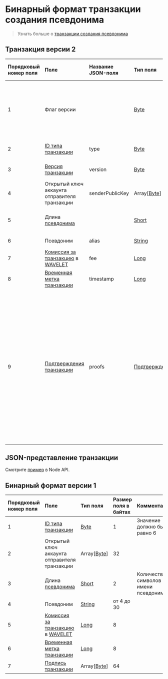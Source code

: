 # Бинарный формат транзакции создания псевдонима

> Узнать больше о [транзакции создания псевдонима](/blockchain/transaction-type/alias-transaction.md)

## Транзакция версии 2

| Порядковый номер поля | Поле | Название JSON-поля | Тип поля | Размер поля в байтах | Комментарий |
| :--- | :--- | :--- | :--- | :--- | :--- |
| 1 | Флаг версии |  | [Byte](/blockchain/blockchain/blockchain-data-types.md) | 1 | Указывает, что [версия транзакции](/blockchain/transaction/transaction-version.md) является второй или выше.<br>Значение должно быть равно 0 |
| 2 | [ID типа транзакции](/blockchain/transaction-type.md) | type | [Byte](/blockchain/blockchain/blockchain-data-types.md)  | 1 | Значение должно быть равно 10 |
| 3 | [Версия транзакции](/blockchain/transaction/transaction-version.md) | version | [Byte](/blockchain/blockchain/blockchain-data-types.md) | 1 | Значение должно быть равно 2 |
| 4 | Открытый ключ аккаунта отправителя транзакции | senderPublicKey | Array[[Byte](/blockchain/blockchain/blockchain-data-types.md)] | 32 |  |
| 5 | Длина [псевдонима](/blockchain/alias.md) | | [Short](/blockchain/blockchain/blockchain-data-types.md) | 2 | Количество символов в имени псевдонима |
| 6 | Псевдоним | alias | [String](/blockchain/blockchain/blockchain-data-types.md) | от 4 до 30 |  |
| 7 | [Комиссия за транзакцию](/blockchain/transaction/transaction-fee.md) в [WAVELET](/blockchain/token/wavelet.md) | fee | [Long](/blockchain/blockchain/blockchain-data-types.md) | 8 |  |
| 8 | [Временная метка транзакции](/blockchain/transaction/transaction-timestamp.md) | timestamp | [Long](/blockchain/blockchain/blockchain-data-types.md) | 8 |  |
| 9 | [Подтверждения транзакции](/blockchain/transaction/transaction-proof.md) | proofs | [Подтверждения](/blockchain/transaction/transaction-proof.md) | `S` | Если массив пустой, то `S` = 3. <br> Если массив не пустой, то `S`   = 3 + 2 × `N` + (`P`<sub>1</sub> + `P`<sub>2</sub> + ... + `P`<sub>n</sub>), <br>где <br>`N` — количество подтверждений в массиве,<br> `P`<sub>n</sub> — размер `N`-го подтверждения в байтах. <br> Максимальное количество подтверждений в массиве — 8. Максимальный размер каждого подтверждения — 64 байта |

## JSON-представление транзакции

Смотрите [пример](https://nodes.wavesplatform.com/transactions/info/5CZV9RouJs7uaRkZY741WDy9zV69npX1FTZqxo5fsryL) в Node API.

## Бинарный формат версии 1

| Порядковый номер поля | Поле | Тип поля | Размер поля в байтах | Комментарий |
| :--- | :--- | :--- | :--- | :--- |
| 1 | [ID типа транзакции](/blockchain/transaction-type.md) | [Byte](/blockchain/blockchain/blockchain-data-types.md)  | 1 | Значение должно быть равно 6 |
| 2 | Открытый ключ аккаунта отправителя транзакции | Array[[Byte](/blockchain/blockchain/blockchain-data-types.md)] | 32 |  |
| 3 | Длина [псевдонима](/blockchain/alias.md) | [Short](/blockchain/blockchain/blockchain-data-types.md) | 2 | Количество символов в имени псевдонима |
| 4 | Псевдоним | [String](/blockchain/blockchain/blockchain-data-types.md) | от 4 до 30 |  |
| 5 | [Комиссия за транзакцию](/blockchain/transaction/transaction-fee.md) в [WAVELET](/blockchain/token/wavelet.md) | [Long](/blockchain/blockchain/blockchain-data-types.md) | 8 |  |
| 6 | [Временная метка транзакции](/blockchain/transaction/transaction-timestamp.md) | [Long](/blockchain/blockchain/blockchain-data-types.md) | 8 |  |
| 7 | [Подпись транзакции](/blockchain/transaction/transaction-signature.md) | Array[[Byte](/blockchain/blockchain/blockchain-data-types.md)] | 64 |  |
